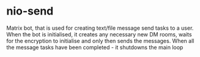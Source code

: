 # nio-send

Matrix bot, that is used for creating text/file message send tasks to a user. 
When the bot is initialised, it creates any necessary new DM rooms, waits for the encryption to initialise and only then sends the messages. 
When all the message tasks have been completed - it shutdowns the main loop
